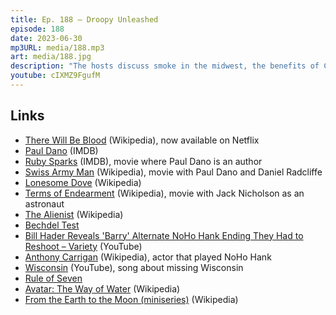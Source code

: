```yaml
---
title: Ep. 188 – Droopy Unleashed
episode: 188
date: 2023-06-30
mp3URL: media/188.mp3
art: media/188.jpg
description: "The hosts discuss smoke in the midwest, the benefits of COVID-19, the 2007 movie, There Will Be Blood, Paul Dano movies, the Bechdel Test, video about the final scenes of Barry, alopecia, Erik's going to Mackinac Island, Erik got a new belt and saw Avatar: The Way of Water, and Dennis enjoys From the Earth to the Moon, a 1998 miniseries by Tom Hanks."
youtube: cIXMZ9FgufM
---
```


## Links

- [There Will Be Blood](https://en.wikipedia.org/wiki/There_Will_Be_Blood) (Wikipedia), now available on Netflix
- [Paul Dano](https://www.imdb.com/name/nm0200452/) (IMDB)
- [Ruby Sparks](https://www.imdb.com/title/tt1839492/) (IMDB), movie where Paul Dano is an author
- [Swiss Army Man](https://en.wikipedia.org/wiki/Swiss_Army_Man) (Wikipedia), movie with Paul Dano and Daniel Radcliffe
- [Lonesome Dove](https://en.wikipedia.org/wiki/Swiss_Army_Man) (Wikipedia)
- [Terms of Endearment](https://en.wikipedia.org/wiki/Terms_of_Endearment) (Wikipedia), movie with Jack Nicholson as an astronaut
- [The Alienist](https://en.wikipedia.org/wiki/The_Alienist_(TV_series)) (Wikipedia)
- [Bechdel Test](https://bechdeltest.com)
- [Bill Hader Reveals 'Barry' Alternate NoHo Hank Ending They Had to Reshoot – Variety](https://www.youtube.com/watch?v=77pHZ0crXV0) (YouTube)
- [Anthony Carrigan](https://en.wikipedia.org/wiki/Anthony_Carrigan_(actor)) (Wikipedia), actor that played NoHo Hank
- [Wisconsin](https://www.youtube.com/watch?v=EcDw3X4ImUU) (YouTube), song about missing Wisconsin
- [Rule of Seven](https://www.munro.agency/rule-of-7-marketing/)
- [Avatar: The Way of Water](https://en.wikipedia.org/wiki/Avatar:_The_Way_of_Water) (Wikipedia)
- [From the Earth to the Moon (miniseries)](https://en.wikipedia.org/wiki/From_the_Earth_to_the_Moon_(miniseries)) (Wikipedia)
